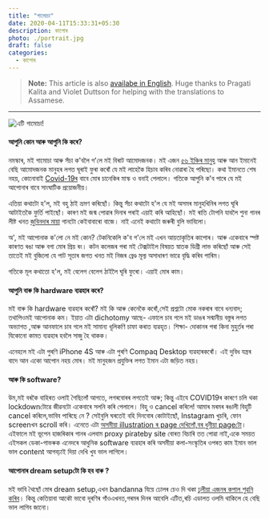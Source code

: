 ```yaml
---
title: "গামোচা"
date: 2020-04-11T15:33:31+05:30
description: কাপোৰ
photo: ./portrait.jpg
draft: false
categories:
  - কাপোৰ
---
```


> **Note:** This article is also [availabe in English](/en/interviews/0/gamusa). Huge thanks to Pragati Kalita and Violet Duttson for helping with the translations to Assamese.

---

![এটি গামোচা!](/interviews/0/portrait.jpg)


#### আপুনি কোন আৰু আপুনি কি কৰে?

নমস্কাৰ, মই গামোচা আৰু সঁচা ক'বলৈ গ'লে মই বিৰাট আমোদজনক। মই এজন [৫৬ ইঞ্চিৰ মানুহ](/interviews/0/modi.jpg) আৰু আন ইমানেই বেছি আমোদজনক মানুহৰ লগত ঘূৰাই ফুৰা কৰোঁ যে মই লাহেকৈ হিচাব কৰিব নোৱাৰা হৈ পৰিছো। কথা ইমানতে শেষ নহয়, কোনোবাই [Covid-19ৰ](/interviews/0/mask.jpg) বাবে মোৰ চানেকিৰ মাস্ক ও বনাই পেলালে। গতিকে আপুনি ক'ব পাৰে যে মই আপোনাৰ বাবে সাংঘাটিক প্ৰয়োজনীয়।

এতিয়া কথাটো হ'ল, মই বহু ঠাই ভ্ৰমণ কৰিছোঁ। কিন্তু সঁচা কথাটো হ'ল যে মই অসমৰ মানুহখিনিৰ লগত ঘূৰি আটাইতকৈ ফুৰ্তি পাইছোঁ। কাৰণ মই জন্ম পোৱাৰ দিনাৰ পৰাই এয়াই কৰি আহিছোঁ। মই ৰাতি টোপনি যাবলৈ শুনা গানৰ লীষ্ট খনত [জুবিনদাৰ মায়া](https://www.youtube.com/watch?v=hgkFvPHqOWU) গানটো কেইবাবাৰো বাজে। নাই এনেই কথাটো জৰুৰী বুলি ভাবিলো।

অ', মই আপোনাক ক'লো নে মই কোন? টেকনিকেলি ক'ব গ'লে মই এখন আয়তাকৃতিৰ কাপোৰ। আৰু একেবাৰে স্পষ্ট কাৰণত ৰঙা আৰু বগা মোৰ প্ৰিয় ৰং। কটন কলেজৰ পৰা মই টেক্সটাইল বিষয়ত স্নাতক ডিগ্ৰী লাভ কৰিছোঁ আৰু সেই তাতেই মই বুজিলো যে পাট সূতাৰ জগত খনত মই নিজৰ ব্ৰেণ্ড মূল্য অসাধাৰণ ভাৱে বৃদ্ধি কৰিব পাৰিম।

গতিকে মূল কথাতো হ'ল, মই বেলেগ বেলেগ ঠাইলৈ ঘূৰি ফুৰো। এয়াই মোৰ কাম।


#### আপুনি বাৰু কি hardware ব্যৱহাৰ কৰে?
মই বাৰু কি hardware ব্যৱহাৰ কৰোঁ? মই কি আৰু কেনেকৈ কৰোঁ,সেই প্ৰশ্নটো মোক নকৰাৰ বাবে ধন্যবাদ; তথাপিওমই আপোনাক কম। ইয়াত এটা dichotomy আছে- এফালে চাব গলে মই ডাঙৰ সন্মানীয় বস্তুৰ লগত অভ্যাগত ,আৰু আনফালে চাব গলে মই সামান্য ধূলিকণি চাফা কৰাত ব্যৱহৃত। 
শিক্ষা- দোকানৰ পৰা কিনা মুহুৰ্তৰ পৰা যিকোনো কামত ব্যৱহাৰ হবলৈ সাজু হৈ থাকক।

এনেহলে মই এটা পুৰণি iPhone 4S আৰু এটা পুৰণি Compaq Desktop  ব্যৱহাৰকৰোঁ। এই দুবিধ যন্ত্ৰৰ বাদে আন একো আপোন নহয় মোৰ। মই মানুহজন প্ৰযুক্তিৰ লগত  ইমান এটা জড়িত নহয়।

#### আৰু কি software?
উম,মই বৰকৈ বাহিৰত ওলাই  গৈছিলোঁ আগতে, লগৰবোৰৰ লগতেই আৰু; কিন্তু এইযে COVID19ৰ কাৰণে চলি থকা lockdownটোৱে জীৱনটো একেবাৰে সলনি কৰি পেলালে। বিহু ও cancel কৰিলে! আমাৰ মৰমৰ ৰঙালী বিহুটি cancel কৰিলে,ভাবিব পাৰিছে নে ? সেইবুলি ঘৰতেই বহি দিনবোৰ কোটাইছোঁ, Instagram খুচৰি, ফোন screenখন scroll  কৰি। এনেতে এটা [অসমীয়া illustration ৰ page দেখিলোঁ,বৰ ধুনীয়া pageটো](https://www.instagram.com/daakor.boson/)।
এইফালে মই ভূপেন হাজৰিকাৰ গানৰ এলবাম proxy pirateby site বোৰত বিচাৰি তত পোৱা নাই,একে সময়ত এইসকল ডেকা-গাভৰুক এনেদৰে আধুনিক software ব্যৱহাৰ কৰি অসমীয়া কলা-সংস্কৃতিৰ ওপৰত কাম ইমান ভাল ভাল content আগবঢ়াই দিয়া দেখি খুব ভাল লাগিলে।

#### আপোনাৰ dream setupটো কি হব বাৰু ?

মই ভাবি থৈছোঁ মোৰ dream setup,এখন bandanna যিয়ে ঢোলৰ চেও দি থকা [ঢুলীয়া এজনৰ কপাল শুৱনি কৰিব](https://www.youtube.com/watch?v=Nk12PnNYdAw)। কিন্তু কেতিয়াবা আকৌ ভাবো দূৰণিৰ গাঁওএখনত,গৰমৰ দিনৰ আবেলি এটিত,ৰচি এডালত ওলমি থাকিলে হে বেছি ভাল লাগিব জানো।
